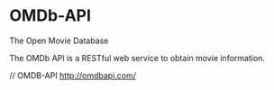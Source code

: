 # OMDb-API
The Open Movie Database

The OMDb API is a RESTful web service to obtain movie information.

// OMDB-API http://omdbapi.com/
